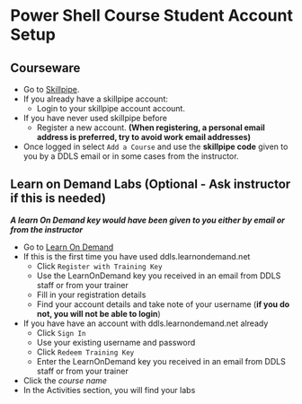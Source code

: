 # Power Shell Course Student Account Setup

## Courseware

- Go to [Skillpipe](https://skillpipe.com/).
- If you already have a skillpipe account:
  - Login to your skillpipe account account.
- If you have never used skillpipe before
  - Register a new account. **(When registering, a personal email address is preferred, try to avoid work email addresses)**
- Once logged in select `Add a Course` and use the **skillpipe code** given to you by a DDLS email or in some cases from the instructor.

## Learn on Demand Labs  (Optional - Ask instructor if this is needed)

***A learn On Demand key would have been given to you either by email or from the instructor***

- Go to [Learn On Demand](https://ddls.learnondemand.net)
- If this is the first time you have used ddls.learnondemand.net
  - Click `Register with Training Key`  
  - Use the LearnOnDemand key you received in an email from DDLS staff or from your trainer
  - Fill in your registration details
  - Find your account details and take note of your username (**if you do not, you will not be able to login**)
- If you have have an account with ddls.learnondemand.net already
  - Click `Sign In`
  - Use your existing username and password
  - Click `Redeem Training Key`
  - Enter the LearnOnDemand key you received in an email from DDLS staff or from your trainer
- Click the *course name* 
- In the Activities section, you will find your labs
  
